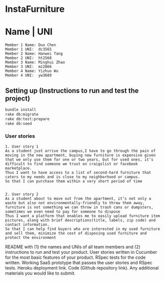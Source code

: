 # InstaFurniture

# Name | UNI
```
Member 1 Name: Duo Chen
Member 1 UNI:  dc3565
Member 2 Name: Hanwei Tang
Member 2 UNI:  ht2568
Member 3 Name: Minghui Zhao
Member 3 UNI:  mz2866
Member 4 Name: Yizhuo Wu
Member 4 UNI:  yw3689
```

## Setting up (Instructions to run and test the project)
```bash
bundle install
rake db:migrate
rake db:test:prepare
rake db:seed
```

### User stories
```
1. User story 1
As a student just arrive the campus,I have to go through the pain of moving in the new apartment, buying new furniture is expensive given that we only use them for one or two years, but for used ones, it’s difficult to find someone we trust on craigslist or facebook marketplace. 
Thus I want to have access to a list of second-hard furniture that caters to my needs and is close to my neighborhood or campus.
So that I can purchase them within a very short period of time


2. User story 2
As a student about to move out from the apartment, it’s not only a waste but also not environmentally-friendly to throw them away, furniture is not something we can throw in trash cans or dumpsters, sometimes we even need to pay for someone to dispose
Thus I want a platform that enables me to easily upload furniture item pictures, along with brief descriptions(title, labels, zip code) and contact information.
So that I can help find buyers who are interested in my used furniture and sell them, minimize the cost of disposing used furniture and protect the environment

```


README with (1) the names and UNIs of all team members and (2) instructions to run and test your product.
User stories written in Cucumber for the most basic features of your product.
RSpec tests for the code written.
Working SaaS prototype that passes the user stories and RSpec tests.
Heroku deployment link.
Code (Github repository link).
Any additional materials you would like to submit.
